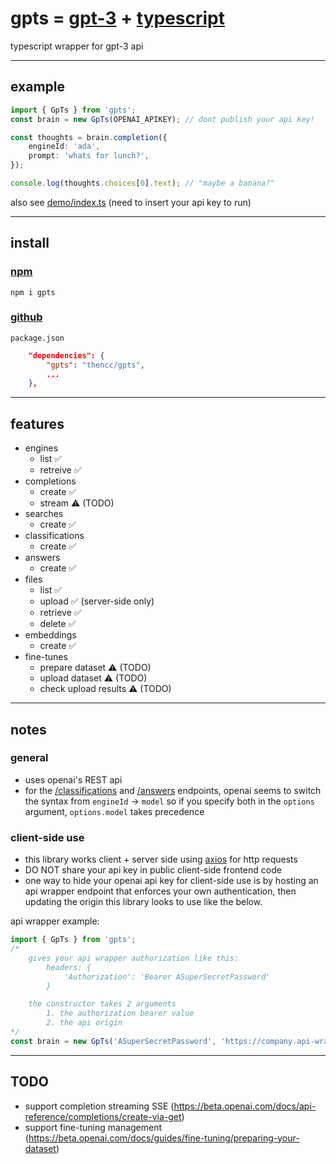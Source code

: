# gpts = [gpt-3](https://openai.com/blog/openai-api/) + [typescript](https://www.typescriptlang.org/)

typescript wrapper for gpt-3 api

---

## example

```ts
import { GpTs } from 'gpts';
const brain = new GpTs(OPENAI_APIKEY); // dont publish your api key!

const thoughts = brain.completion({
	engineId: 'ada',
	prompt: 'whats for lunch?',
});

console.log(thoughts.choices[0].text); // "maybe a banana?"
```

also see [demo/index.ts](https://github.com/thencc/gpts/blob/main/demo/index.ts) (need to insert your api key to run)

---

## install

### [npm](https://www.npmjs.com/package/gpts)

`npm i gpts`

### [github](https://github.com/thencc/gpts)

`package.json`

```json
	"dependencies": {
		"gpts": "thencc/gpts",
		...
	},
```

---

## features

-   engines
    -   list ✅
    -   retreive ✅
-   completions
    -   create ✅
    -   stream ⚠️ (TODO)
-   searches
    -   create ✅
-   classifications
    -   create ✅
-   answers
    -   create ✅
-   files
    -   list ✅
    -   upload ✅ (server-side only)
    -   retrieve ✅
    -   delete ✅
-   embeddings
    -   create ✅
-   fine-tunes
    -   prepare dataset ⚠️ (TODO)
    -   upload dataset ⚠️ (TODO)
    -   check upload results ⚠️ (TODO)

---

## notes

### general

-   uses openai's REST api
-   for the [/classifications](https://beta.openai.com/docs/api-reference/classifications/create) and [/answers](https://beta.openai.com/docs/api-reference/answers/create) endpoints, openai seems to switch the syntax from `engineId` -> `model` so if you specify both in the `options` argument, `options.model` takes precedence

### client-side use

-   this library works client + server side using [axios](https://github.com/axios/axios) for http requests
-   DO NOT share your api key in public client-side frontend code
-   one way to hide your openai api key for client-side use is by hosting an api wrapper endpoint that enforces your own authentication, then updating the origin this library looks to use like the below.

api wrapper example:

```ts
import { GpTs } from 'gpts';
/*
    gives your api wrapper authorization like this:
        headers: {
            'Authorization': 'Bearer ASuperSecretPassword'
        }

    the constructor takes 2 arguments
        1. the authorization bearer value
        2. the api origin
*/
const brain = new GpTs('ASuperSecretPassword', 'https://company.api-wrappers.io/gpt3');
```

---

## TODO

-   support completion streaming SSE (https://beta.openai.com/docs/api-reference/completions/create-via-get)
-   support fine-tuning management (https://beta.openai.com/docs/guides/fine-tuning/preparing-your-dataset)
